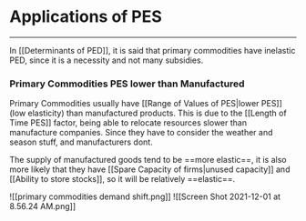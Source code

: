 # Applications of PES
---
In [[Determinants of PED]], it is said that primary commodities have inelastic PED, since it is a necessity and not many subsidies.

### Primary Commodities PES lower than Manufactured
Primary Commodities usually have [[Range of Values of PES|lower PES]] (low elasticity) than manufactured products.
This is due to the [[Length of Time PES]] factor, being able to relocate resources slower than manufacture companies. Since they have to consider the weather and season stuff, and manufacturers dont.

The supply of manufactured goods tend to be ==more elastic==, it is also more likely that they have [[Spare Capacity of firms|unused capacity]] and [[Ability to store stocks]], so it will be relatively ==elastic==.

![[primary commodities demand shift.png]]
![[Screen Shot 2021-12-01 at 8.56.24 AM.png]]
